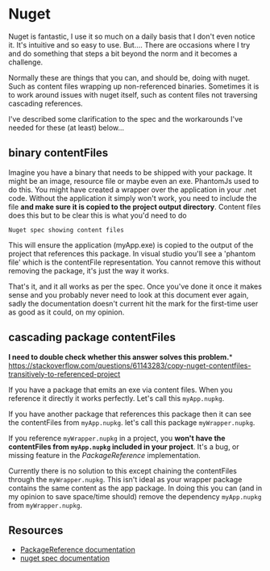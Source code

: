 # Nuget

Nuget is fantastic, I use it so much on a daily basis that I don't even notice it. It's intuitive and so easy to use. But.... There are occasions where I try and do something that steps a bit beyond the norm and it becomes a challenge.

Normally these are things that you can, and should be, doing with nuget. Such as content files wrapping up non-referenced binaries. Sometimes it is to work around issues with nuget itself, such as content files not traversing cascading references.

I've described some clarification to the spec and the workarounds I've needed for these (at least) below...

## binary contentFiles
Imagine you have a binary that needs to be shipped with your package. It might be an image, resource file or maybe even an exe. PhantomJs used to do this. You might have created a wrapper over the application in your .net code. Without the application it simply won't work, you need to include the file **and make sure it is copied to the project output directory**. Content files does this but to be clear this is what you'd need to do

```
Nuget spec showing content files
```

This will ensure the application (myApp.exe) is copied to the output of the project that references this package. In visual studio you'll see a 'phantom file' which is the contentFile representation. You cannot remove this without removing the package, it's just the way it works.

That's it, and it all works as per the spec. Once you've done it once it makes sense and you probably never need to look at this document ever again, sadly the documentation doesn't current hit the mark for the first-time user as good as it could, on my opinion.

## cascading package contentFiles

**I need to double check whether this answer solves this problem.***
https://stackoverflow.com/questions/61143283/copy-nuget-contentfiles-transitively-to-referenced-project

If you have a package that emits an exe via content files. When you reference it directly it works perfectly. Let's call this `myApp.nupkg`.

If you have another package that references this package then it can see the contentFiles from `myApp.nupkg`. let's call this package `myWrapper.nupkg`. 

If you reference `myWrapper.nupkg` in a project, you **won't have the contentFiles from `myApp.nupkg` included in your project**. It's a bug, or missing feature in the _PackageReference_ implementation.

Currently there is no solution to this except chaining the contentFiles through the `myWrapper.nupkg`. This isn't ideal as your wrapper package contains the same content as the app package. In doing this you can (and in my opinion to save space/time should) remove the dependency `myApp.nupkg` from `myWrapper.nupkg`.

## Resources
- [PackageReference documentation](https://docs.microsoft.com/en-us/nuget/consume-packages/package-references-in-project-files)
- [nuget spec documentation](https://docs.microsoft.com/en-us/nuget/reference/nuspec)
